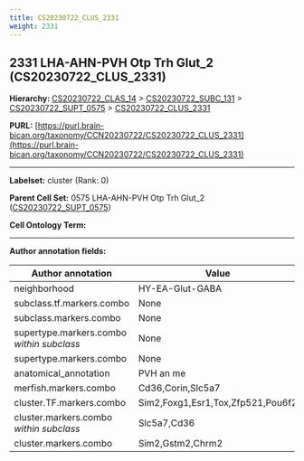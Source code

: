```yaml
---
title: CS20230722_CLUS_2331
weight: 2331
---
```

## 2331 LHA-AHN-PVH Otp Trh Glut_2 (CS20230722_CLUS_2331)
<b>Hierarchy: </b>
[CS20230722_CLAS_14](../CS20230722_CLAS_14) >
[CS20230722_SUBC_131](../CS20230722_SUBC_131) >
[CS20230722_SUPT_0575](../CS20230722_SUPT_0575) >
[CS20230722_CLUS_2331](../CS20230722_CLUS_2331)

**PURL:** [https://purl.brain-bican.org/taxonomy/CCN20230722/CS20230722_CLUS_2331](https://purl.brain-bican.org/taxonomy/CCN20230722/CS20230722_CLUS_2331)

---


**Labelset:** cluster (Rank: 0)

**Parent Cell Set:** 0575 LHA-AHN-PVH Otp Trh Glut_2 ([CS20230722_SUPT_0575](../CS20230722_SUPT_0575))



**Cell Ontology Term:** 

[MARKER GENES.]: #


---

[TRANSFERRED ANNOTATIONS.]: #


[AUTHOR ANNOTATION FIELDS.]: #


**Author annotation fields:**

| Author annotation | Value |
|-------------------|-------|
|neighborhood|HY-EA-Glut-GABA|
|subclass.tf.markers.combo|None|
|subclass.markers.combo|None|
|supertype.markers.combo _within subclass_|None|
|supertype.markers.combo|None|
|anatomical_annotation|PVH an me|
|merfish.markers.combo|Cd36,Corin,Slc5a7|
|cluster.TF.markers.combo|Sim2,Foxg1,Esr1,Tox,Zfp521,Pou6f2|
|cluster.markers.combo _within subclass_|Slc5a7,Cd36|
|cluster.markers.combo|Sim2,Gstm2,Chrm2|
